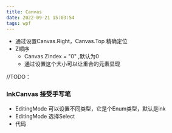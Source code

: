 ```yaml
---
title: Canvas
date: 2022-09-21 15:03:54
tags: wpf
---
```

- 通过设置Canvas.Right，Canvas.Top 精确定位
- Z顺序
    -  Canvas.ZIndex = "0" ,默认为0 
    - 通过设置这个大小可以让重合的元素显现

//TODO：

### InkCanvas 接受手写笔
- EditingMode 可以设置不同类型，它是个Enum类型，默认是ink
- EditingMode 选择Select 
- 代码


